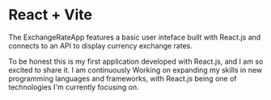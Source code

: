 # React + Vite

The ExchangeRateApp features a basic user inteface built with React.js and connects to an API  to display currency exchange rates.

To be honest this is my first application developed with React.js, and I am so excited to share it. I am continuously
Working on expanding my skills in new programming languages and frameworks, with React.js being one of technologies
I'm currently focusing on.
